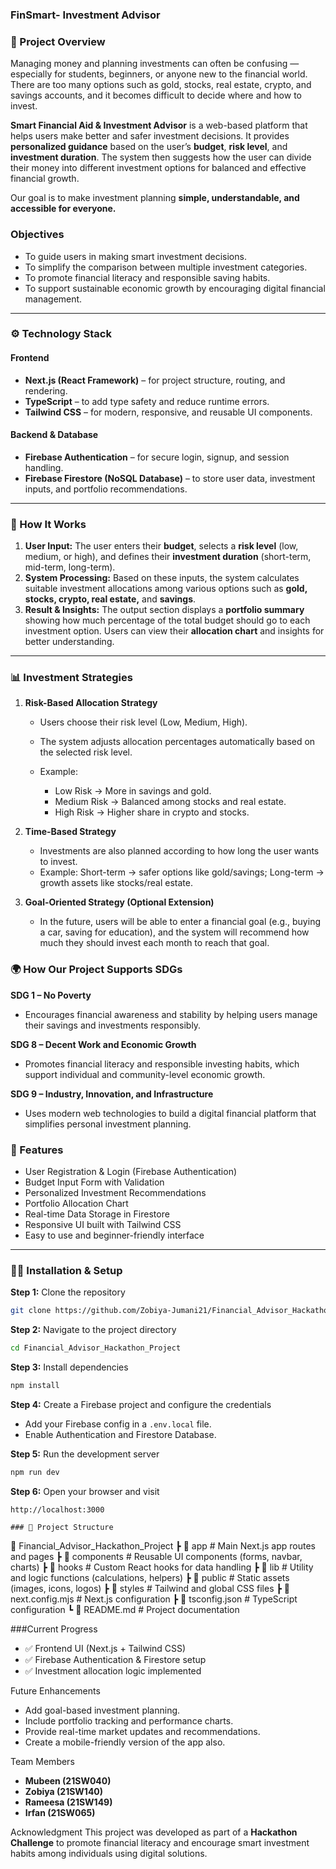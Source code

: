 ### FinSmart- Investment Advisor

### 🧩 Project Overview

Managing money and planning investments can often be confusing — especially for students, beginners, or anyone new to the financial world. There are too many options such as gold, stocks, real estate, crypto, and savings accounts, and it becomes difficult to decide where and how to invest.

**Smart Financial Aid & Investment Advisor** is a web-based platform that helps users make better and safer investment decisions.
It provides **personalized guidance** based on the user’s **budget**, **risk level**, and **investment duration**. The system then suggests how the user can divide their money into different investment options for balanced and effective financial growth.

Our goal is to make investment planning **simple, understandable, and accessible for everyone.**


### Objectives
* To guide users in making smart investment decisions.
* To simplify the comparison between multiple investment categories.
* To promote financial literacy and responsible saving habits.
* To support sustainable economic growth by encouraging digital financial management.

---

### ⚙️ Technology Stack

#### **Frontend**
* **Next.js (React Framework)** – for project structure, routing, and rendering.
* **TypeScript** – to add type safety and reduce runtime errors.
* **Tailwind CSS** – for modern, responsive, and reusable UI components.

#### **Backend & Database**
* **Firebase Authentication** – for secure login, signup, and session handling.
* **Firebase Firestore (NoSQL Database)** – to store user data, investment inputs, and portfolio recommendations.

---

### 🧭 How It Works
1. **User Input:**
   The user enters their **budget**, selects a **risk level** (low, medium, or high), and defines their **investment duration** (short-term, mid-term, long-term).
2. **System Processing:**
   Based on these inputs, the system calculates suitable investment allocations among various options such as **gold, stocks, crypto, real estate,** and **savings**.
3. **Result & Insights:**
   The output section displays a **portfolio summary** showing how much percentage of the total budget should go to each investment option.
   Users can view their **allocation chart** and insights for better understanding.

---

### 📊 Investment Strategies
1. **Risk-Based Allocation Strategy**
   * Users choose their risk level (Low, Medium, High).
   * The system adjusts allocation percentages automatically based on the selected risk level.
   * Example:

     * Low Risk → More in savings and gold.
     * Medium Risk → Balanced among stocks and real estate.
     * High Risk → Higher share in crypto and stocks.

2. **Time-Based Strategy**
   * Investments are also planned according to how long the user wants to invest.
   * Example: Short-term → safer options like gold/savings; Long-term → growth assets like stocks/real estate.

3. **Goal-Oriented Strategy (Optional Extension)**
   * In the future, users will be able to enter a financial goal (e.g., buying a car, saving for education), and the system will recommend how much they should invest each month to reach that goal.


### 🌍 How Our Project Supports SDGs

**SDG 1 – No Poverty**
* Encourages financial awareness and stability by helping users manage their savings and investments responsibly.

**SDG 8 – Decent Work and Economic Growth**
* Promotes financial literacy and responsible investing habits, which support individual and community-level economic growth.

**SDG 9 – Industry, Innovation, and Infrastructure**
* Uses modern web technologies to build a digital financial platform that simplifies personal investment planning.

### 🚀 Features

* User Registration & Login (Firebase Authentication)
* Budget Input Form with Validation
* Personalized Investment Recommendations
* Portfolio Allocation Chart
* Real-time Data Storage in Firestore
* Responsive UI built with Tailwind CSS
* Easy to use and beginner-friendly interface

---

### 🧑‍💻 Installation & Setup

**Step 1:** Clone the repository
```bash
git clone https://github.com/Zobiya-Jumani21/Financial_Advisor_Hackathon_Project.git
```

**Step 2:** Navigate to the project directory
```bash
cd Financial_Advisor_Hackathon_Project
```

**Step 3:** Install dependencies
```bash
npm install
```

**Step 4:** Create a Firebase project and configure the credentials
* Add your Firebase config in a `.env.local` file.
* Enable Authentication and Firestore Database.

**Step 5:** Run the development server
```bash
npm run dev
```

**Step 6:** Open your browser and visit
```
http://localhost:3000

### 🧩 Project Structure

```
📂 Financial_Advisor_Hackathon_Project
 ┣ 📂 app               # Main Next.js app routes and pages
 ┣ 📂 components        # Reusable UI components (forms, navbar, charts)
 ┣ 📂 hooks             # Custom React hooks for data handling
 ┣ 📂 lib               # Utility and logic functions (calculations, helpers)
 ┣ 📂 public            # Static assets (images, icons, logos)
 ┣ 📂 styles            # Tailwind and global CSS files
 ┣ 📜 next.config.mjs   # Next.js configuration
 ┣ 📜 tsconfig.json     # TypeScript configuration
 ┗ 📜 README.md         # Project documentation

###Current Progress
* ✅ Frontend UI (Next.js + Tailwind CSS)
* ✅ Firebase Authentication & Firestore setup
* ✅ Investment allocation logic implemented


Future Enhancements

* Add goal-based investment planning.
* Include portfolio tracking and performance charts.
* Provide real-time market updates and recommendations.
* Create a mobile-friendly version of the app also.

Team Members
* **Mubeen (21SW040)**
* **Zobiya (21SW140)**
* **Rameesa (21SW149)**
* **Irfan (21SW065)**

Acknowledgment
This project was developed as part of a **Hackathon Challenge** to promote financial literacy and encourage smart investment habits among individuals using digital solutions.

